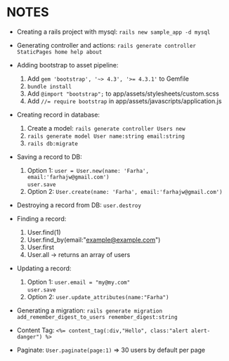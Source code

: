 # NOTES

* Creating a rails project with mysql: `rails new sample_app -d mysql`
* Generating controller and actions: `rails generate controller StaticPages home help about`
* Adding bootstrap to asset pipeline:
    1. Add `gem 'bootstrap', '~> 4.3', '>= 4.3.1'` to Gemfile
    2. `bundle install`
    3. Add `@import "bootstrap";` to app/assets/stylesheets/custom.scss
    4. Add `//= require bootstrap` in app/assets/javascripts/application.js
* Creating record in database:
    1. Create a model: `rails generate controller Users new`
    2. `rails generate model User name:string email:string`
    3. `rails db:migrate`
* Saving a record to DB:
    1. Option 1: `user = User.new(name: 'Farha', email:'farhajw@gmail.com')`  
                  `user.save`
    2. Option 2: `User.create(name: 'Farha', email:'farhajw@gmail.com')`

* Destroying a record from DB:
     `user.destroy`

* Finding a record:
    1. User.find(1)
    2. User.find_by(email:"example@example.com")
    3. User.first
    4. User.all -> returns an array of users

* Updating a record:
    1. Option 1: `user.email = "my@my.com"`  
                  `user.save`
    2. Option 2: `user.update_attributes(name:"Farha")`
 
 * Generating a migration:
   `rails generate migration add_remember_digest_to_users remember_digest:string`

* Content Tag:
    `<%= content_tag(:div,"Hello", class:"alert alert-danger") %>`

* Paginate: `User.paginate(page:1)` => 30 users by default per page
    
